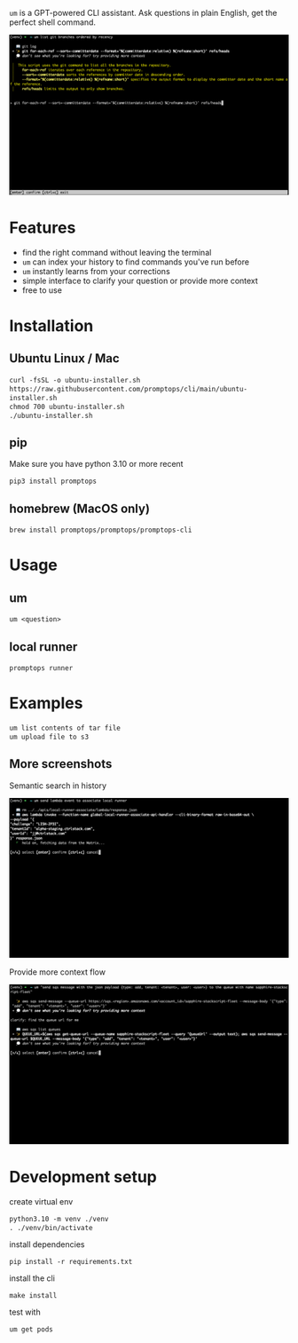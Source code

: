 `um` is a GPT-powered CLI assistant. Ask questions in plain English, get the perfect shell command.

<img src="https://github.com/promptops/cli/raw/main/media/default.png" />

# Features

- find the right command without leaving the terminal
- `um` can index your history to find commands you've run before
- `um` instantly learns from your corrections
- simple interface to clarify your question or provide more context
- free to use

# Installation

## Ubuntu Linux / Mac
```shell
curl -fsSL -o ubuntu-installer.sh https://raw.githubusercontent.com/promptops/cli/main/ubuntu-installer.sh
chmod 700 ubuntu-installer.sh
./ubuntu-installer.sh
```

## pip 

Make sure you have python 3.10 or more recent

```shell
pip3 install promptops
```

## homebrew (MacOS only)

```shell
brew install promptops/promptops/promptops-cli
```

# Usage

## um

```shell
um <question>
```

## local runner

```shell
promptops runner
```

# Examples

```shell
um list contents of tar file
um upload file to s3
```

## More screenshots

Semantic search in history

<img src="https://github.com/promptops/cli/raw/main/media/semantic-search.png" />

Provide more context flow

<img src="https://github.com/promptops/cli/raw/main/media/clarify.png" />

# Development setup

create virtual env

```shell
python3.10 -m venv ./venv
. ./venv/bin/activate
```

install dependencies

```shell
pip install -r requirements.txt
```

install the cli

```shell
make install
```

test with

```shell
um get pods
```
